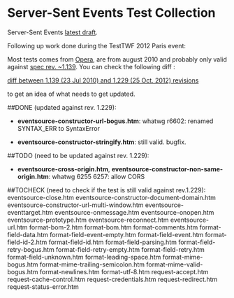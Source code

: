 # Server-Sent Events Test Collection

Server-Sent Events [latest draft](http://dev.w3.org/html5/eventsource/).

Following up work done during the TestTWF 2012 Paris event:

Most tests comes from [Opera](http://tc.labs.opera.com/apis/EventSource/), are from august 2010 and probably only valid against [spec rev. ~1.139](http://dev.w3.org/cvsweb/~checkout~/html5/eventsource/Overview.html?rev=1.139;content-type=text%2Fhtml). You can check the following diff :

[diff between 1.139 (23 Jul 2010) and 1.229 (25 Oct. 2012) revisions](http://dev.w3.org/cvsweb/html5/eventsource/Overview.html.diff?r1=text&tr1=1.139&r2=text&tr2=1.229)

to get an idea of what needs to get updated.

##DONE (updated against rev. 1.229):
- **eventsource-constructor-url-bogus.htm**: whatwg r6602: renamed SYNTAX_ERR to SyntaxError

- **eventsource-constructor-stringify.htm**: still valid. bugfix.

##TODO (need to be updated against rev. 1.229):
- **eventsource-cross-origin.htm**, **eventsource-constructor-non-same-origin.htm**: whatwg 6255 6257: allow CORS

##TOCHECK (need to check if the test is still valid against rev.1.229):
eventsource-close.htm
eventsource-constructor-document-domain.htm
eventsource-constructor-url-multi-window.htm
eventsource-eventtarget.htm
eventsource-onmessage.htm
eventsource-onopen.htm
eventsource-prototype.htm
eventsource-reconnect.htm
eventsource-url.htm
format-bom-2.htm
format-bom.htm
format-comments.htm
format-field-data.htm
format-field-event-empty.htm
format-field-event.htm
format-field-id-2.htm
format-field-id.htm
format-field-parsing.htm
format-field-retry-bogus.htm
format-field-retry-empty.htm
format-field-retry.htm
format-field-unknown.htm
format-leading-space.htm
format-mime-bogus.htm
format-mime-trailing-semicolon.htm
format-mime-valid-bogus.htm
format-newlines.htm
format-utf-8.htm
request-accept.htm
request-cache-control.htm
request-credentials.htm
request-redirect.htm
request-status-error.htm
